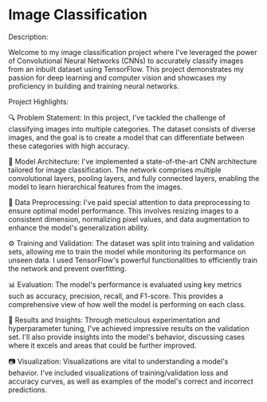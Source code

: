# Image Classification

Description:

Welcome to my image classification project where I've leveraged the power of Convolutional Neural Networks (CNNs) to accurately classify images from an inbuilt dataset using TensorFlow. This project demonstrates my passion for deep learning and computer vision and showcases my proficiency in building and training neural networks.

Project Highlights:

🔍 Problem Statement: In this project, I've tackled the challenge of classifying images into multiple categories. The dataset consists of diverse images, and the goal is to create a model that can differentiate between these categories with high accuracy.

🧠 Model Architecture: I've implemented a state-of-the-art CNN architecture tailored for image classification. The network comprises multiple convolutional layers, pooling layers, and fully connected layers, enabling the model to learn hierarchical features from the images.

🔧 Data Preprocessing: I've paid special attention to data preprocessing to ensure optimal model performance. This involves resizing images to a consistent dimension, normalizing pixel values, and data augmentation to enhance the model's generalization ability.

⚙️ Training and Validation: The dataset was split into training and validation sets, allowing me to train the model while monitoring its performance on unseen data. I used TensorFlow's powerful functionalities to efficiently train the network and prevent overfitting.

📊 Evaluation: The model's performance is evaluated using key metrics such as accuracy, precision, recall, and F1-score. This provides a comprehensive view of how well the model is performing on each class.

🚀 Results and Insights: Through meticulous experimentation and hyperparameter tuning, I've achieved impressive results on the validation set. I'll also provide insights into the model's behavior, discussing cases where it excels and areas that could be further improved.

📷 Visualization: Visualizations are vital to understanding a model's behavior. I've included visualizations of training/validation loss and accuracy curves, as well as examples of the model's correct and incorrect predictions.
